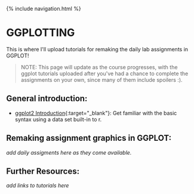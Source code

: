 {% include navigation.html %}

# GGPLOTTING

This is where I'll upload tutorials for remaking the daily lab assignments in GGPLOT!

>NOTE: This page will update as the course progresses, with the ggplot tutorials uploaded after you've had a chance to complete the assignments on your own, since many of them include spoilers :).

## General introduction: 

- [ggplot2 Introduction](ggplot2.html){:target="_blank"}: Get familiar with the basic syntax using a data set built-in to r.

## Remaking assignment graphics in GGPLOT:

*add daily assigments here as they come available.*

## Further Resources:

*add links to tutorials here*